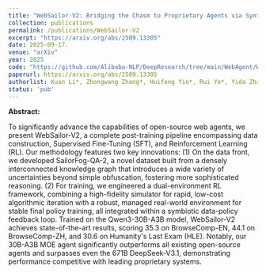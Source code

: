 ```yaml
---
title: "WebSailor-V2: Bridging the Chasm to Proprietary Agents via Synthetic Data and Scalable Reinforcement Learning"
collection: publications
permalink: /publications/WebSailor-V2
excerpt: "https://arxiv.org/abs/2509.13305"
date: 2025-09-17.
venue: "arXiv"
year: 2025
code: "https://github.com/Alibaba-NLP/DeepResearch/tree/main/WebAgent/WebSailor-V2"
paperurl: https://arxiv.org/abs/2509.13305
authorlist: Kuan Li*, Zhongwang Zhang*, Huifeng Yin*, Rui Ye*, Yida Zhao*, Liwen Zhang*, Litu Ou, Dingchu Zhang, Xixi Wu, Jialong Wu, Xinyu Wang, Zile Qiao, Zhen Zhang, Yong Jiang, Pengjun Xie, Fei Huang, Jingren Zhou"
status: 'pub'
---
```

**Abstract:**

To significantly advance the capabilities of open-source web agents, we present WebSailor-V2, a complete post-training pipeline encompassing data construction, Supervised Fine-Tuning (SFT), and Reinforcement Learning (RL). Our methodology features two key innovations: (1) On the data front, we developed SailorFog-QA-2, a novel dataset built from a densely interconnected knowledge graph that introduces a wide variety of uncertainties beyond simple obfuscation, fostering more sophisticated reasoning. (2) For training, we engineered a dual-environment RL framework, combining a high-fidelity simulator for rapid, low-cost algorithmic iteration with a robust, managed real-world environment for stable final policy training, all integrated within a symbiotic data-policy feedback loop. Trained on the Qwen3-30B-A3B model, WebSailor-V2 achieves state-of-the-art results, scoring 35.3 on BrowseComp-EN, 44.1 on BrowseComp-ZH, and 30.6 on Humanity's Last Exam (HLE). Notably, our 30B-A3B MOE agent significantly outperforms all existing open-source agents and surpasses even the 671B DeepSeek-V3.1, demonstrating performance competitive with leading proprietary systems.
